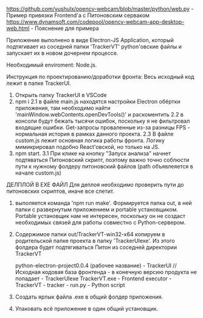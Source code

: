 https://github.com/yushulx/opencv-webcam/blob/master/python/web.py     - Пример привязки Frontend'a с Питоновским серваком
https://www.dynamsoft.com/codepool/opencv-webcam-app-desktop-web.html    - Пояснение для примера

Приложение выполнено в виде Electron-JS Application, который подтягивает из соседней папки 
'TrackerVT' python'овские файлы и запускает их в новом дочернем процессе.

Необходимый enviroment: Node.js.

Инструкция по проектированию/доработки фронта:
Весь исходный код лежит в папке TrackerUI.
1. Открыть папку TrackerUI в VSCode
2. npm i
    2.1 в файле main.js находятся настройки Electron обёртки приложения, там необходимо найти 'mainWindow.webContents.openDevTools()' и раскоментить
    2.2 в консоли будут бежать тысячи ошибок, поскольку я не фильтровал входящие ошибки. Get-запросы проваленные из-за разницы FPS - нормальная история в рамках данного проекта.
    2.3 В файле custom.js лежит основная логика работы фронта. Логику мимикрировал подобно React'овской, но только на JS.
3. npm start. 
    3.1 При клике на кнопку "Запуск анализа" начнет подтяваться Питоновский скрипт, поэтому важно точно соблюсти пути к нужному фолдеру питоновский файлов (path объявлеяется в начале custom.js)

ДЕЛПЛОЙ В EXE ФАЙЛ
Для деплоя необходимо проверить пути до питоновских скриптов, иначе все слетит.
1. выполяется команда 'npm run make'. 
    Формируется папка out, в ней папки с развернутым приложением и portable установщиком. Portable установщик нам не интересен, поскольку он не создаст необходимых связей для работы совместно с Python-сервером. 
2. Содержимое папки out/TrackerVT-win32-x64 копируем в родительской папке проекта в папку 'TrackerUIexe'.
    Из этого фолдера будет подтягиваться Питон из соседней директории TrackerVT
    
    python-electron-project0.0.4 (рабочее название)
        - TrackerUI // Исходная кодовая база фронтенда - в конечную версию продукта не попадает
        - TrackerUIexe
            TrackerVT.exe - Frontend executor
        - TrackerVT
            - tracker
                - run.py - Python script

3. Создать ярлык файла .exe в общий фолдер приложения.
4. Упаковать всё приложение в один общий установщик.